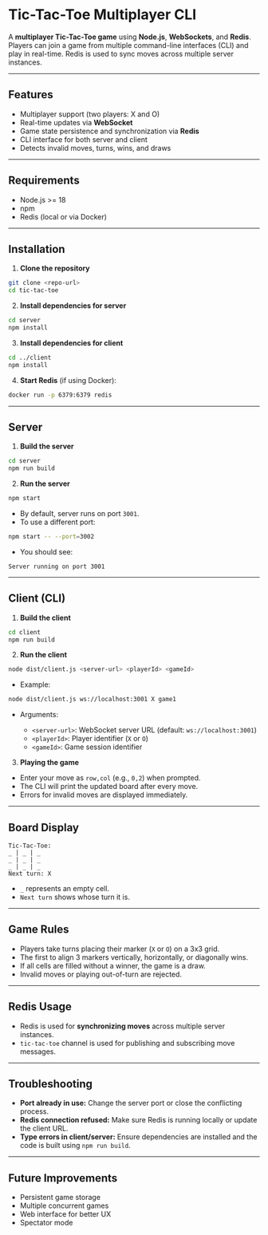 # Tic-Tac-Toe Multiplayer CLI

A **multiplayer Tic-Tac-Toe game** using **Node.js**, **WebSockets**, and **Redis**. Players can join a game from multiple command-line interfaces (CLI) and play in real-time. Redis is used to sync moves across multiple server instances.

---

## Features

* Multiplayer support (two players: X and O)
* Real-time updates via **WebSocket**
* Game state persistence and synchronization via **Redis**
* CLI interface for both server and client
* Detects invalid moves, turns, wins, and draws

---

## Requirements

* Node.js >= 18
* npm
* Redis (local or via Docker)

---

## Installation

1. **Clone the repository**

```bash
git clone <repo-url>
cd tic-tac-toe
```

2. **Install dependencies for server**

```bash
cd server
npm install
```

3. **Install dependencies for client**

```bash
cd ../client
npm install
```

4. **Start Redis** (if using Docker):

```bash
docker run -p 6379:6379 redis
```

---

## Server

1. **Build the server**

```bash
cd server
npm run build
```

2. **Run the server**

```bash
npm start
```

* By default, server runs on port `3001`.
* To use a different port:

```bash
npm start -- --port=3002
```

* You should see:

```
Server running on port 3001
```

---

## Client (CLI)

1. **Build the client**

```bash
cd client
npm run build
```

2. **Run the client**

```bash
node dist/client.js <server-url> <playerId> <gameId>
```

* Example:

```bash
node dist/client.js ws://localhost:3001 X game1
```

* Arguments:

  * `<server-url>`: WebSocket server URL (default: `ws://localhost:3001`)
  * `<playerId>`: Player identifier (`X` or `O`)
  * `<gameId>`: Game session identifier

3. **Playing the game**

* Enter your move as `row,col` (e.g., `0,2`) when prompted.
* The CLI will print the updated board after every move.
* Errors for invalid moves are displayed immediately.

---

## Board Display

```
Tic-Tac-Toe:
_ | _ | _
_ | _ | _
_ | _ | _
Next turn: X
```

* `_` represents an empty cell.
* `Next turn` shows whose turn it is.

---

## Game Rules

* Players take turns placing their marker (`X` or `O`) on a 3x3 grid.
* The first to align 3 markers vertically, horizontally, or diagonally wins.
* If all cells are filled without a winner, the game is a draw.
* Invalid moves or playing out-of-turn are rejected.

---

## Redis Usage

* Redis is used for **synchronizing moves** across multiple server instances.
* `tic-tac-toe` channel is used for publishing and subscribing move messages.

---

## Troubleshooting

* **Port already in use:** Change the server port or close the conflicting process.
* **Redis connection refused:** Make sure Redis is running locally or update the client URL.
* **Type errors in client/server:** Ensure dependencies are installed and the code is built using `npm run build`.

---

## Future Improvements

* Persistent game storage
* Multiple concurrent games
* Web interface for better UX
* Spectator mode

